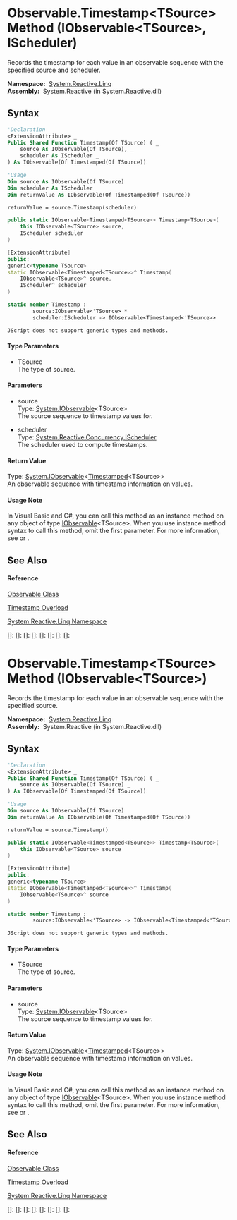 # Observable.Timestamp\<TSource\> Method (IObservable\<TSource\>, IScheduler)

Records the timestamp for each value in an observable sequence with the specified source and scheduler.

**Namespace:**  [System.Reactive.Linq](System.Reactive.Linq\System.Reactive.Linq.md)  
**Assembly:**  System.Reactive (in System.Reactive.dll)

## Syntax

```vb
'Declaration
<ExtensionAttribute> _
Public Shared Function Timestamp(Of TSource) ( _
    source As IObservable(Of TSource), _
    scheduler As IScheduler _
) As IObservable(Of Timestamped(Of TSource))
```

```vb
'Usage
Dim source As IObservable(Of TSource)
Dim scheduler As IScheduler
Dim returnValue As IObservable(Of Timestamped(Of TSource))

returnValue = source.Timestamp(scheduler)
```

```csharp
public static IObservable<Timestamped<TSource>> Timestamp<TSource>(
    this IObservable<TSource> source,
    IScheduler scheduler
)
```

```c++
[ExtensionAttribute]
public:
generic<typename TSource>
static IObservable<Timestamped<TSource>>^ Timestamp(
    IObservable<TSource>^ source, 
    IScheduler^ scheduler
)
```

```fsharp
static member Timestamp : 
        source:IObservable<'TSource> * 
        scheduler:IScheduler -> IObservable<Timestamped<'TSource>> 
```

```jscript
JScript does not support generic types and methods.
```

#### Type Parameters

- TSource  
  The type of source.

#### Parameters

- source  
  Type: [System.IObservable](https://msdn.microsoft.com/en-us/library/Dd990377)\<TSource\>  
  The source sequence to timestamp values for.

- scheduler  
  Type: [System.Reactive.Concurrency.IScheduler](IScheduler\IScheduler.md)  
  The scheduler used to compute timestamps.

#### Return Value

Type: [System.IObservable](https://msdn.microsoft.com/en-us/library/Dd990377)\<[Timestamped](Timestamped\Timestamped(T).md)\<TSource\>\>  
An observable sequence with timestamp information on values.

#### Usage Note

In Visual Basic and C\#, you can call this method as an instance method on any object of type [IObservable](https://msdn.microsoft.com/en-us/library/Dd990377)\<TSource\>. When you use instance method syntax to call this method, omit the first parameter. For more information, see [](https://msdn.microsoft.com/en-us/library/Bb384936) or [](https://msdn.microsoft.com/en-us/library/Bb383977).

## See Also

#### Reference

[Observable Class](Observable\Observable.md)

[Timestamp Overload](Timestamp\Observable.Timestamp.md)

[System.Reactive.Linq Namespace](System.Reactive.Linq\System.Reactive.Linq.md)

[]: 
[]: 
[]: 
[]: 
[]: 
[]: 
[]: 
[]: 
# Observable.Timestamp\<TSource\> Method (IObservable\<TSource\>)

Records the timestamp for each value in an observable sequence with the specified source.

**Namespace:**  [System.Reactive.Linq](System.Reactive.Linq\System.Reactive.Linq.md)  
**Assembly:**  System.Reactive (in System.Reactive.dll)

## Syntax

```vb
'Declaration
<ExtensionAttribute> _
Public Shared Function Timestamp(Of TSource) ( _
    source As IObservable(Of TSource) _
) As IObservable(Of Timestamped(Of TSource))
```

```vb
'Usage
Dim source As IObservable(Of TSource)
Dim returnValue As IObservable(Of Timestamped(Of TSource))

returnValue = source.Timestamp()
```

```csharp
public static IObservable<Timestamped<TSource>> Timestamp<TSource>(
    this IObservable<TSource> source
)
```

```c++
[ExtensionAttribute]
public:
generic<typename TSource>
static IObservable<Timestamped<TSource>>^ Timestamp(
    IObservable<TSource>^ source
)
```

```fsharp
static member Timestamp : 
        source:IObservable<'TSource> -> IObservable<Timestamped<'TSource>> 
```

```jscript
JScript does not support generic types and methods.
```

#### Type Parameters

- TSource  
  The type of source.

#### Parameters

- source  
  Type: [System.IObservable](https://msdn.microsoft.com/en-us/library/Dd990377)\<TSource\>  
  The source sequence to timestamp values for.

#### Return Value

Type: [System.IObservable](https://msdn.microsoft.com/en-us/library/Dd990377)\<[Timestamped](Timestamped\Timestamped(T).md)\<TSource\>\>  
An observable sequence with timestamp information on values.

#### Usage Note

In Visual Basic and C\#, you can call this method as an instance method on any object of type [IObservable](https://msdn.microsoft.com/en-us/library/Dd990377)\<TSource\>. When you use instance method syntax to call this method, omit the first parameter. For more information, see [](https://msdn.microsoft.com/en-us/library/Bb384936) or [](https://msdn.microsoft.com/en-us/library/Bb383977).

## See Also

#### Reference

[Observable Class](Observable\Observable.md)

[Timestamp Overload](Timestamp\Observable.Timestamp.md)

[System.Reactive.Linq Namespace](System.Reactive.Linq\System.Reactive.Linq.md)

[]: 
[]: 
[]: 
[]: 
[]: 
[]: 
[]: 
[]: 